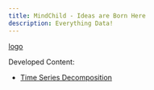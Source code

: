 ```yaml
---
title: MindChild - Ideas are Born Here
description: Everything Data!
---
```


[logo](https://images.unsplash.com/photo-1543286386-713bdd548da4?ixlib=rb-1.2.1&ixid=MnwxMjA3fDB8MHxwaG90by1wYWdlfHx8fGVufDB8fHx8&auto=format&fit=crop&w=1470&q=80)

Developed Content:

- [Time Series Decomposition](/Timeseries/index.md)




